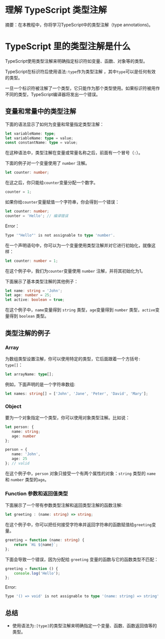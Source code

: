 # 理解 TypeScript 类型注解

摘要：在本教程中，你将学习TypeScript中的类型注解（type annotations)。

# TypeScript 里的类型注解是什么

TypeScript使用类型注解来明确指定标识符如变量、函数、对象等的类型。

TypeScript在标识符后使用语法`:type`作为类型注解
，其中`type`可以是任何有效的类型。

一旦一个标识符被注解了一个类型，它只能作为那个类型使用。如果标识符被用作不同的类型，TypeScript编译器将发出一个错误。

## 变量和常量中的类型注解

下面的语法显示了如何为变量和常量指定类型注解：

```ts
let variableName: type;
let variableName: type = value;
const constantName: type = value;
```

在这种语法中，类型注解在变量或常量名称之后，前面有一个冒号（`:`）。

下面的例子对一个变量使用了 `number` 注解。

```ts
let counter: number;
```

在这之后，你只能给`counter`变量分配一个数字。

```ts
counter = 1;
```

如果你给`counter`变量赋值一个字符串，你会得到一个错误：

```ts
let counter: number;
counter = 'Hello'; // 编译错误
```

Error：

```ts
Type '"Hello"' is not assignable to type 'number'.
```

在一个声明语句中，你可以为一个变量使用类型注解并对它进行初始化，就像这样：

```ts
let counter: number = 1;
```

在这个例子中，我们为`counter`变量使用 `number` 注解，并将其初始化为1。

下面展示了基本类型注解的其他例子：

```ts
let name: string = 'John';
let age: number = 25;
let active: boolean = true;
```

在这个例子中，`name`变量得到 `string` 类型，`age`变量得到 `number` 类型，`active`变量得到 `boolean` 类型。

## 类型注解的例子

### Array

为数组类型设置注解，你可以使用特定的类型，它后面跟着一个方括号`: type[]`：

```ts
let arrayName: type[];
```

例如，下面声明的是一个字符串数组:

```ts
let names: string[] = ['John', 'Jane', 'Peter', 'David', 'Mary'];
```

### Object

要为一个对象指定一个类型，你可以使用对象类型注解。比如说：

```ts
let person: {
   name: string;
   age: number
};

person = {
   name: 'John',
   age: 25
}; // valid
```

在这个例子中，`person` 对象只接受一个有两个属性的对象：`string` 类型的 `name` 和 `number` 类型的`age`。

### Function 参数和返回值类型

下面展示了一个带有参数类型注解和返回类型注解的函数注解:

```ts
let greeting : (name: string) => string;
```

在这个例子中，你可以把任何接受字符串并返回字符串的函数赋值给`greeting`变量。

```ts
greeting = function (name: string) {
    return `Hi ${name}`;
};

```

下面会导致一个错误，因为分配给 `greeting` 变量的函数与它的函数类型不匹配：

```ts
greeting = function () {
    console.log('Hello');
};
```

Error:

```ts
Type '() => void' is not assignable to type '(name: string) => string'. Type 'void' is not assignable to type 'string'.
```

## 总结

- 使用语法为`:[type]`的类型注解来明确指定一个变量、函数、函数返回值等的类型。
